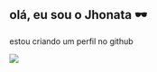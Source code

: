 ## olá, eu sou o **Jhonata** 🕶️

estou criando um perfil no github

![](https://media1.tenor.com/m/nntXQw8VeU8AAAAC/it-gute-nacht-not-gluten-nacht-gluten-nacht.gif)

